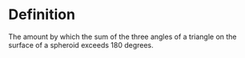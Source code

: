 # Definition

The amount by which the sum of the three angles of a triangle on the
surface of a spheroid exceeds 180 degrees.
